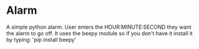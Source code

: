 # Alarm
A simple python alarm. User enters the HOUR:MINUTE:SECOND they want the alarm to go off.
It uses the beepy module so if you don't have it install it by typing:
'pip install beepy'
